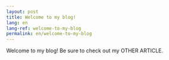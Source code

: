 ```yaml
---
layout: post
title: Welcome to my blog!
lang: en
lang-ref: welcome-to-my-blog
permalink: en/welcome-to-my-blog
---
```


Welcome to my blog! Be sure to check out my OTHER ARTICLE.